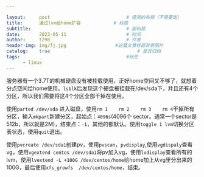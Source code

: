 ```yaml
---

layout:     post   				    		# 使用的布局（不需要改）
title:      通过lvm给home扩容			# 标题 
subtitle:  									# 副标题
date:       2023-05-11						# 时间
author:     t298							# 作者
header-img: img/fj.jpg					#这篇文章标题背景图片
catalog: 	true 								# 是否归档
tags:										#标签
      - linux
---
```


服务器有一个3.7T的机械硬盘没有被挂载使用，正好home空间又不够了，就想着分点空间给home使用。`lsblk`后发现这个硬盘被挂载在/dev/sda下，并且还有4个分区，所以我们需要将这4个分区全部干掉在使用。

使用`parted /dev/sda` 进入磁盘，使用`rm 1	rm 2	rm 3	rm 4`干掉所有分区，输入`mkpart`新建分区，起始点：`4096s`(4096个 sector。通常一个sector是512b，所以就是2M)，结束点：`-1`，其他的都默认。使用`toggle 1 lvm`切换分区表状态，使用`quit`退出。

使用`pvcreate /dev/sda1`创建pv，使用`pvscan`，`pvdisplay`,使用`vgdispaly`查看vg，使用`vgextend centos /dev/sda1`将pv加入vg，使用`lvdisplay`查看所有的lvm，使用`lvextend -L +100G /dev/centos/home`给home加上从vg里分出来的100G，最后使用`xfs_growfs  /dev/centos/home`，结束。

